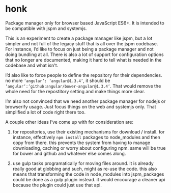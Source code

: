# honk
Package manager only for browser based JavaScript ES6+. It is intended to be compatible with jspm and systemjs.

This is an experiment to create a package manager like jspm, but a lot simpler and not full of the legacy stuff that is all over the jspm codebase. For instance, I’d like to focus on just being a package manager and not doing bundling at all. There is also a lot of support for configuration options that no longer are documented, making it hard to tell what is needed in the codebase and what isn't.

I’d also like to force people to define the repository for their dependencies. no more `‘angular’: ‘angular@1.3.4’`, it should be `’angular’:’github:angular/bower-angular@1.3.4’`. That would remove the whole need for the repostitory setting and make things more clear.

I’m also not convinced that we need another package manager for nodejs or browserify usage. Just focus things on the web and systemjs only. That simplified a lot of code right there too.

A couple other ideas I’ve come up with for consideration are:

1. for repositories, use their existing mechanisms for download / install. for instance, effectively `npm install` packages to node_modules and then copy from there. this prevents the system from having to manage downloading, caching or worry about configuring npm. same will be true for bower and github and whatever else comes along.

1. use gulp tasks programatically for moving files around. it is already really good at globbing and such, might as re-use the code. this also means that transforming the code in node_modules into jspm_packages could be done as a gulp plugin instead. it would encourage a cleaner api because the plugin could just use that api.

